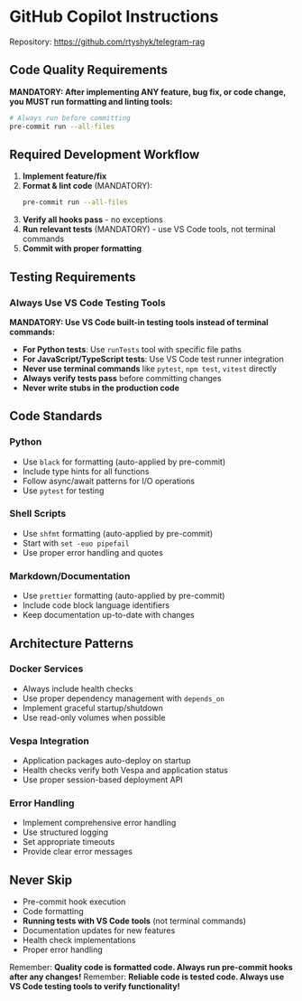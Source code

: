 # GitHub Copilot Instructions

Repository: https://github.com/rtyshyk/telegram-rag

## Code Quality Requirements

**MANDATORY: After implementing ANY feature, bug fix, or code change, you MUST run formatting and linting tools:**

```bash
# Always run before committing
pre-commit run --all-files
```

## Required Development Workflow

1. **Implement feature/fix**
2. **Format & lint code** (MANDATORY):
   ```bash
   pre-commit run --all-files
   ```
3. **Verify all hooks pass** - no exceptions
4. **Run relevant tests** (MANDATORY) - use VS Code tools, not terminal commands
5. **Commit with proper formatting**

## Testing Requirements

### Always Use VS Code Testing Tools

**MANDATORY: Use VS Code built-in testing tools instead of terminal commands:**

- **For Python tests**: Use `runTests` tool with specific file paths
- **For JavaScript/TypeScript tests**: Use VS Code test runner integration
- **Never use terminal commands** like `pytest`, `npm test`, `vitest` directly
- **Always verify tests pass** before committing changes
- **Never write stubs in the production code**

## Code Standards

### Python

- Use `black` for formatting (auto-applied by pre-commit)
- Include type hints for all functions
- Follow async/await patterns for I/O operations
- Use `pytest` for testing

### Shell Scripts

- Use `shfmt` formatting (auto-applied by pre-commit)
- Start with `set -euo pipefail`
- Use proper error handling and quotes

### Markdown/Documentation

- Use `prettier` formatting (auto-applied by pre-commit)
- Include code block language identifiers
- Keep documentation up-to-date with changes

## Architecture Patterns

### Docker Services

- Always include health checks
- Use proper dependency management with `depends_on`
- Implement graceful startup/shutdown
- Use read-only volumes when possible

### Vespa Integration

- Application packages auto-deploy on startup
- Health checks verify both Vespa and application status
- Use proper session-based deployment API

### Error Handling

- Implement comprehensive error handling
- Use structured logging
- Set appropriate timeouts
- Provide clear error messages

## Never Skip

- Pre-commit hook execution
- Code formatting
- **Running tests with VS Code tools** (not terminal commands)
- Documentation updates for new features
- Health check implementations
- Proper error handling

Remember: **Quality code is formatted code. Always run pre-commit hooks after any changes!**
Remember: **Reliable code is tested code. Always use VS Code testing tools to verify functionality!**
